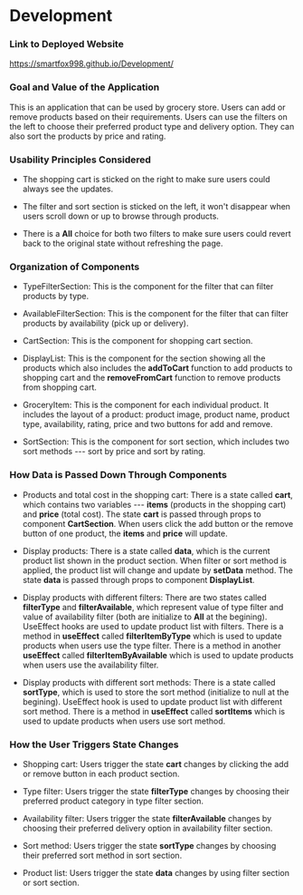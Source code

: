 # Development

### Link to Deployed Website
https://smartfox998.github.io/Development/

### Goal and Value of the Application
This is an application that can be used by grocery store. Users can add or remove products based on their requirements. Users can use the filters on the left to choose their preferred product type and delivery option. They can also sort the products by price and rating.

### Usability Principles Considered

* The shopping cart is sticked on the right to make sure users could always see the updates.

* The filter and sort section is sticked on the left, it won't disappear when users scroll down or up to browse through products.

* There is a **All** choice for both two filters to make sure users could revert back to the original state without refreshing the page.

### Organization of Components

* TypeFilterSection: This is the component for the filter that can filter products by type.

* AvailableFilterSection: This is the component for the filter that can filter products by availability (pick up or delivery).

* CartSection: This is the component for shopping cart section.

* DisplayList: This is the component for the section showing all the products which also includes the **addToCart** function to add products to shopping cart and the **removeFromCart** function to remove products from shopping cart.

* GroceryItem: This is the component for each individual product. It includes the layout of a product: product image, product name, product type, availability, rating, price and two buttons for add and remove.

* SortSection: This is the component for sort section, which includes two sort methods --- sort by price and sort by rating.

### How Data is Passed Down Through Components

* Products and total cost in the shopping cart: There is a state called **cart**, which contains two variables --- **items** (products in the shopping cart) and **price** (total cost). The state **cart** is passed through props to component **CartSection**. When users click the add button or the remove button of one product, the **items** and **price** will update.

* Display products: There is a state called **data**, which is the current product list shown in the product section. When filter or sort method is applied, the product list will change and update by **setData** method. The state **data** is passed through props to component **DisplayList**.

* Display products with different filters: There are two states called **filterType** and **filterAvailable**, which represent value of type filter and value of availability filter (both are initialize to **All** at the begining). UseEffect hooks are used to update product list with filters. There is a method in **useEffect** called **filterItemByType** which is used to update products when users use the type filter. There is a method in another **useEffect** called **filterItemByAvailable** which is used to update products when users use the availability filter.

* Display products with different sort methods: There is a state called **sortType**, which is used to store the sort method (initialize to null at the begining). UseEffect hook is used to update product list with different sort method. There is a method in **useEffect** called **sortItems** which is used to update products when users use sort method.

### How the User Triggers State Changes

* Shopping cart: Users trigger the state **cart** changes by clicking the add or remove button in each product section.

* Type filter: Users trigger the state **filterType** changes by choosing their preferred product category in type filter section.

* Availability filter: Users trigger the state **filterAvailable** changes by choosing their preferred delivery option in availability filter section.

* Sort method: Users trigger the state **sortType** changes by choosing their preferred sort method in sort section.

* Product list: Users trigger the state **data** changes by using filter section or sort section.
